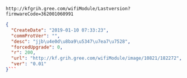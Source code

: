 `http://kfgrih.gree.com/wifiModule/Lastversion?firmwareCode=362001060991`

```json
{
  "CreateDate": "2019-01-10 07:33:23",
  "commProtVer": "",
  "desc": "jjb\u4e0d\u8ba9\u5347\u7ea7\u7528",
  "forcedUpgrade": 0,
  "r": 200,
  "url": "http://kf.grih.gree.com/wifiModule/image/10821/182272",
  "ver": "0.01"
}```